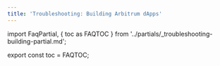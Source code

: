 ```yaml
---
title: 'Troubleshooting: Building Arbitrum dApps'
---
```


import FaqPartial, { toc as FAQTOC } from '../partials/_troubleshooting-building-partial.md';

<div data-faq-origin-slug='build-faq'>
  <FaqPartial />
</div>

export const toc = FAQTOC;
